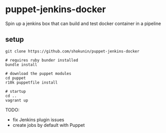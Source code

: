 puppet-jenkins-docker
=====================

Spin up a jenkins box that can build and test docker container in a pipeline


setup
-----

```
git clone https://github.com/shokunin/puppet-jenkins-docker

# requires ruby bunder installed
bundle install

# download the puppet modules
cd puppet
r10k puppetfile install

# startup
cd ..
vagrant up

```

TODO:
 - fix Jenkins plugin issues
 - create jobs by default with Puppet
